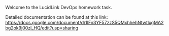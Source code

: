 Welcome to the LucidLink DevOps homework task.

Detailed documentation can be found at this link: https://docs.google.com/document/d/1lFn3YF57zzS5QMxhhehNtwtIxgMA2bg2ok9j00zl_HQ/edit?usp=sharing
